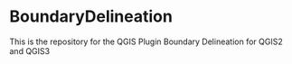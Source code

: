 # BoundaryDelineation
This is the repository for the QGIS Plugin Boundary Delineation for QGIS2 and QGIS3
